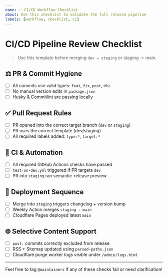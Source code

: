```yaml
---
name: ✅ CI/CD Workflow Checklist
about: Use this checklist to validate the full release pipeline
labels: [workflow, checklist, ci]
---
```


# CI/CD Pipeline Review Checklist

> Use this template before merging `dev → staging` or staging → main.

## ⚖️ PR & Commit Hygiene
- [ ] All commits use valid types: `feat`, `fix`, `post`, etc.
- [ ] No manual version edits in `package.json`
- [ ] Husky & Commitlint are passing locally

## ✅ Pull Request Rules
- [ ] PR opened into the correct target branch (`dev` or `staging`)
- [ ] PR uses the correct template (dev/staging)
- [ ] All required labels added: `type:*`, `target:*`

## 🧰 CI & Automation
- [ ] All required GitHub Actions checks have passed
- [ ] `test-on-dev.yml` triggered if PR targets `dev`
- [ ] PR into `staging` ran semantic-release preview

## 🚀 Deployment Sequence
- [ ] Merge into `staging` triggers changelog + version bump
- [ ] Weekly Action merges `staging → main`
- [ ] Cloudflare Pages deployed latest `main`

## 🌐 Selective Content Support
- [ ] `post:` commits correctly excluded from release
- [ ] RSS + Sitemap updated using `parsed-paths.json`
- [ ] Cloudflare purge worker logs visible under `/admin/logs.html`

---

Feel free to tag `@maintainers` if any of these checks fail or need clarification!